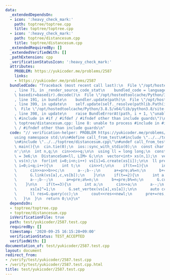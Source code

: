 ```yaml
---
data:
  _extendedDependsOn:
  - icon: ':heavy_check_mark:'
    path: toptree/toptree.cpp
    title: toptree/toptree.cpp
  - icon: ':heavy_check_mark:'
    path: toptree/distancesum.cpp
    title: toptree/distancesum.cpp
  _extendedRequiredBy: []
  _extendedVerifiedWith: []
  _pathExtension: cpp
  _verificationStatusIcon: ':heavy_check_mark:'
  attributes:
    PROBLEM: https://yukicoder.me/problems/2587
    links:
    - https://yukicoder.me/problems/2587
  bundledCode: "Traceback (most recent call last):\n  File \"/opt/hostedtoolcache/Python/3.8.5/x64/lib/python3.8/site-packages/onlinejudge_verify/documentation/build.py\"\
    , line 71, in _render_source_code_stat\n    bundled_code = language.bundle(stat.path,\
    \ basedir=basedir).decode()\n  File \"/opt/hostedtoolcache/Python/3.8.5/x64/lib/python3.8/site-packages/onlinejudge_verify/languages/cplusplus.py\"\
    , line 191, in bundle\n    bundler.update(path)\n  File \"/opt/hostedtoolcache/Python/3.8.5/x64/lib/python3.8/site-packages/onlinejudge_verify/languages/cplusplus_bundle.py\"\
    , line 399, in update\n    self.update(self._resolve(pathlib.Path(included), included_from=path))\n\
    \  File \"/opt/hostedtoolcache/Python/3.8.5/x64/lib/python3.8/site-packages/onlinejudge_verify/languages/cplusplus_bundle.py\"\
    , line 398, in update\n    raise BundleErrorAt(path, i + 1, \"unable to process\
    \ #include in #if / #ifdef / #ifndef other than include guards\")\nonlinejudge_verify.languages.cplusplus_bundle.BundleErrorAt:\
    \ toptree/distancesum.cpp: line 8: unable to process #include in #if / #ifdef\
    \ / #ifndef other than include guards\n"
  code: "// verification-helper: PROBLEM https://yukicoder.me/problems/2587\n\n#include<bits/stdc++.h>\n\
    using namespace std;\n\n#define call_from_test\n#include \"../../toptree/toptree.cpp\"\
    \n#include \"../../toptree/distancesum.cpp\"\n#undef call_from_test\n\nsigned\
    \ main(){\n  cin.tie(0);\n  ios::sync_with_stdio(0);\n  const char newl = '\\\
    n';\n\n  int n,q;\n  cin>>n>>q;\n\n  using ll = long long;\n  const size_t LIM\
    \ = 3e6;\n  DistanceSum<ll, LIM> G;\n\n  vector<int> xs(n,1);\n  vector<decltype(G)::Vertex*>\
    \ vs(n);\n  for(int i=0;i<n;i++) vs[i]=G.create(xs[i]);\n\n  ll pre=0;\n  for(int\
    \ i=0;i<q;i++){\n    int t;\n    cin>>t;\n\n    if(t==1){\n      int a,b,c;\n\
    \      cin>>a>>b>>c;\n      a--;b--;\n      a+=pre;a%=n;\n      b+=pre;b%=n;\n\
    \      G.link(vs[a],c,vs[b]);\n    }\n\n    if(t==2){\n      int a,b;\n      cin>>a>>b;\n\
    \      a--;b--;\n      a+=pre;a%=n;\n      b+=pre;b%=n;\n      G.cut(vs[a],vs[b]);\n\
    \    }\n\n    if(t==3){\n      int a;\n      cin>>a;\n      a--;\n      a+=pre;a%=n;\n\
    \      xs[a]^=1;\n      G.set_vertex(vs[a],xs[a]);\n\n      auto cc=G.centroid(vs[a]);\n\
    \      ll res=G.query(cc);\n      cout<<res<<newl;\n      pre+=res;pre%=n;\n \
    \   }\n  }\n  return 0;\n}\n"
  dependsOn:
  - toptree/toptree.cpp
  - toptree/distancesum.cpp
  isVerificationFile: true
  path: test/yukicoder/2587.test.cpp
  requiredBy: []
  timestamp: '2020-09-25 16:15:28+09:00'
  verificationStatus: TEST_ACCEPTED
  verifiedWith: []
documentation_of: test/yukicoder/2587.test.cpp
layout: document
redirect_from:
- /verify/test/yukicoder/2587.test.cpp
- /verify/test/yukicoder/2587.test.cpp.html
title: test/yukicoder/2587.test.cpp
---
```

